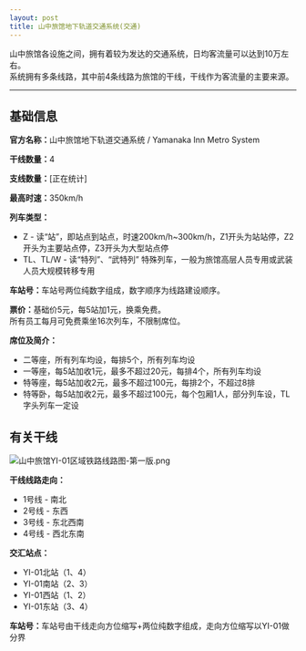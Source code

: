 ```yaml
---
layout: post
title: 山中旅馆地下轨道交通系统(交通)
---
```



<p>山中旅馆各设施之间，拥有着较为发达的交通系统，日均客流量可以达到10万左右。<br>系统拥有多条线路，其中前4条线路为旅馆的干线，干线作为客流量的主要来源。</p><hr><h2>基础信息</h2><p><strong>官方名称：</strong>山中旅馆地下轨道交通系统 / Yamanaka Inn Metro System</p><p><strong>干线数量：</strong>4</p><p><strong>支线数量：</strong>[正在统计]</p><p><strong>最高时速：</strong>350km/h</p><p><strong>列车类型：</strong></p><ul><li>Z - 读“站”，即站点到站点，时速200km/h~300km/h，Z1开头为站站停，Z2开头为主要站点停，Z3开头为大型站点停</li><li>TL、TL/W - 读“特列”、“武特列” 特殊列车，一般为旅馆高层人员专用或武装人员大规模转移专用</li></ul><p><strong>车站号：</strong>车站号两位纯数字组成，数字顺序为线路建设顺序。</p><p><strong>票价：</strong>基础价5元，每5站加1元，换乘免费。<br>所有员工每月可免费乘坐16次列车，不限制席位。</p><p><strong>席位及简介：</strong></p><ul><li>二等座，所有列车均设，每排5个，所有列车均设</li><li>一等座，每5站加收1元，最多不超过20元，每排4个，所有列车均设</li><li>特等座，每5站加收2元，最多不超过100元，每排2个，不超过8排</li><li>特等卧，每5站加收2元，最多不超过100元，每个包厢1人，部分列车设，TL字头列车一定设</li></ul><h2>有关干线</h2><p><img src="https://mount-rain.link/usr/uploads/2024/11/401471538.png" alt="山中旅馆YI-01区域铁路线路图-第一版.png" title="山中旅馆YI-01区域铁路线路图-第一版.png"></p><p><strong>干线线路走向：</strong></p><ul><li>1号线 - 南北</li><li>2号线 - 东西</li><li>3号线 - 东北西南</li><li>4号线 - 西北东南</li></ul><p><strong>交汇站点：</strong></p><ul><li>YI-01北站（1、4）</li><li>YI-01南站（2、3）</li><li>YI-01西站（1、2）</li><li>YI-01东站（3、4）</li></ul><p><strong>车站号：</strong>车站号由干线走向方位缩写+两位纯数字组成，走向方位缩写以YI-01做分界</p>
